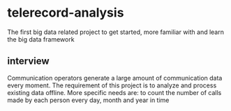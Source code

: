 # telerecord-analysis
The first big data related project to get started, more familiar with and learn the big data framework

## interview
Communication operators generate a large amount of communication data every moment. The requirement of this project is to analyze and process existing data offline. More specific needs are: to count the number of calls made by each person every day, month and year in time
